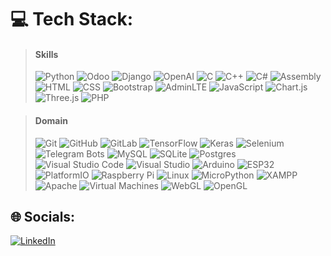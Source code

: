 # 💻 Tech Stack:
>  #### Skills 
> ![Python](https://img.shields.io/badge/python-3670A0?style=for-the-badge&logo=python&logoColor=ffdd54) ![Odoo](https://img.shields.io/badge/odoo-%234e0b5b.svg?style=for-the-badge&logo=odoo&logoColor=white) ![Django](https://img.shields.io/badge/django-%23092E20.svg?style=for-the-badge&logo=django&logoColor=white) ![OpenAI](https://img.shields.io/badge/OpenAI-412991?style=for-the-badge&logo=openai&logoColor=white) 
![C](https://img.shields.io/badge/c-%2300599C.svg?style=for-the-badge&logo=c&logoColor=white) ![C++](https://img.shields.io/badge/C++-00599C?style=for-the-badge&logo=c%2B%2B&logoColor=white) ![C#](https://img.shields.io/badge/c%23-%23239120.svg?style=for-the-badge&logo=csharp&logoColor=white) ![Assembly](https://img.shields.io/badge/Assembly-525252?style=for-the-badge&logo=assembly&logoColor=white)
![HTML](https://img.shields.io/badge/HTML5-E34F26?style=for-the-badge&logo=html5&logoColor=white) ![CSS](https://img.shields.io/badge/CSS3-1572B6?style=for-the-badge&logo=css3&logoColor=white) ![Bootstrap](https://img.shields.io/badge/Bootstrap-563D7C?style=for-the-badge&logo=bootstrap&logoColor=white) ![AdminLTE](https://img.shields.io/badge/AdminLTE-222D32?style=for-the-badge&logo=adminlte&logoColor=white)
![JavaScript](https://img.shields.io/badge/javascript-%23323330.svg?style=for-the-badge&logo=javascript&logoColor=%23F7DF1E) ![Chart.js](https://img.shields.io/badge/Chart.js-FF6384.svg?style=for-the-badge&logo=chartdotjs&logoColor=white) ![Three.js](https://img.shields.io/badge/Three.js-000000?style=for-the-badge&logo=threedotjs&logoColor=white)
![PHP](https://img.shields.io/badge/php-%23777BB4.svg?style=for-the-badge&logo=php&logoColor=white) 


> #### Domain  
> ![Git](https://img.shields.io/badge/git-%23F05033.svg?style=for-the-badge&logo=git&logoColor=white) ![GitHub](https://img.shields.io/badge/github-%23121011.svg?style=for-the-badge&logo=github&logoColor=white) ![GitLab](https://img.shields.io/badge/gitlab-%23181717.svg?style=for-the-badge&logo=gitlab&logoColor=white) 
![TensorFlow](https://img.shields.io/badge/TensorFlow-%23FF6F00.svg?style=for-the-badge&logo=TensorFlow&logoColor=white) ![Keras](https://img.shields.io/badge/Keras-D00000?style=for-the-badge&logo=keras&logoColor=white) ![Selenium](https://img.shields.io/badge/Selenium-43B02A?style=for-the-badge&logo=selenium&logoColor=white) ![Telegram Bots](https://img.shields.io/badge/Telegram%20Bots-2CA5E0?style=for-the-badge&logo=telegram&logoColor=white)
![MySQL](https://img.shields.io/badge/mysql-4479A1.svg?style=for-the-badge&logo=mysql&logoColor=white) ![SQLite](https://img.shields.io/badge/sqlite-%2307405e.svg?style=for-the-badge&logo=sqlite&logoColor=white) ![Postgres](https://img.shields.io/badge/postgres-%23316192.svg?style=for-the-badge&logo=postgresql&logoColor=white) 
![Visual Studio Code](https://img.shields.io/badge/VS%20Code-007ACC?style=for-the-badge&logo=visual-studio-code&logoColor=white) ![Visual Studio](https://img.shields.io/badge/Visual%20Studio-5C2D91?style=for-the-badge&logo=visual-studio&logoColor=white)
![Arduino](https://img.shields.io/badge/Arduino-00979D?style=for-the-badge&logo=arduino&logoColor=white) ![ESP32](https://img.shields.io/badge/ESP32-E7352C.svg?style=for-the-badge&logo=espressif&logoColor=white) ![PlatformIO](https://img.shields.io/badge/PlatformIO-FF7F00?style=for-the-badge&logo=platformio&logoColor=white) ![Raspberry Pi](https://img.shields.io/badge/-RaspberryPi-C51A4A?style=for-the-badge&logo=Raspberry-Pi) ![Linux](https://img.shields.io/badge/Linux-FCC624?style=for-the-badge&logo=linux&logoColor=black) ![MicroPython](https://img.shields.io/badge/MicroPython-006400?style=for-the-badge&logo=micropython&logoColor=white) ![XAMPP](https://img.shields.io/badge/xampp-%23FB7A24.svg?style=for-the-badge&logo=xampp&logoColor=white)![Apache](https://img.shields.io/badge/apache-%23D42029.svg?style=for-the-badge&logo=apache&logoColor=white) ![Virtual Machines](https://img.shields.io/badge/Virtual%20Machines-4B4B4B?style=for-the-badge&logo=virtualbox&logoColor=white)
![WebGL](https://img.shields.io/badge/WebGL-990000?logo=webgl&logoColor=white&style=for-the-badge)  ![OpenGL](https://img.shields.io/badge/OpenGL-%23FFFFFF.svg?style=for-the-badge&logo=opengl) 

## 🌐 Socials:
[![LinkedIn](https://img.shields.io/badge/LinkedIn-%230077B5.svg?logo=linkedin&logoColor=white)](https://linkedin.com/in/www.linkedin.com/in/esteban-acevedo-santana-a73630288) 

